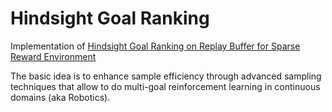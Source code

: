 # Hindsight Goal Ranking

Implementation of [Hindsight Goal Ranking on Replay Buffer for Sparse Reward Environment](https://ieeexplore.ieee.org/stamp/stamp.jsp?tp=&arnumber=9391700)

The basic idea is to enhance sample efficiency through advanced sampling techniques that allow to do multi-goal reinforcement learning in continuous domains (aka Robotics).
